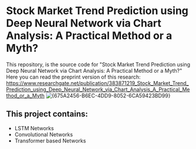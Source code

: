 # Stock Market Trend Prediction using Deep Neural Network via Chart Analysis: A Practical Method or a Myth?
This repository, is the source code for "Stock Market Trend Prediction using Deep Neural Network via Chart Analysis:
A Practical Method or a Myth?"
Here you can read the preprint version of this research:
https://www.researchgate.net/publication/383871219_Stock_Market_Trend_Prediction_using_Deep_Neural_Network_via_Chart_Analysis_A_Practical_Method_or_a_Myth
![{675A2456-B6EC-4DD9-8052-6CA59423BD99}](https://github.com/user-attachments/assets/b61b2b3f-e949-486e-bde6-635942929c1e)

## This project contains:
- LSTM Networks
- Convolutional Networks
- Transformer based Networks
